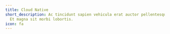 ```yaml
---
title: Cloud Native
short_description: Ac tincidunt sapien vehicula erat auctor pellentesque rhoncus.
  Et magna sit morbi lobortis.
icon: fa
---
```

